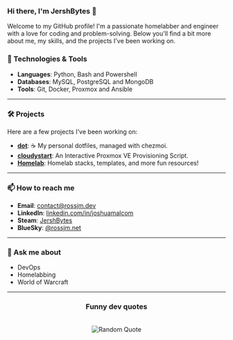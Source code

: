 ### Hi there, I'm JershBytes 👋

<!--
**JershBytes/JershBytes** is a ✨ special ✨ repository because its `README.md` (this file) appears on your GitHub profile.
-->

Welcome to my GitHub profile! I'm a passionate homelabber and engineer with a love for coding and problem-solving. Below you'll find a bit more about me, my skills, and the projects I've been working on.


### 🔧 Technologies & Tools
- **Languages**: Python, Bash and Powershell
- **Databases**: MySQL, PostgreSQL and MongoDB
- **Tools**: Git, Docker, Proxmox and Ansible

---

### 🛠️ Projects
Here are a few projects I've been working on:

- **[dot](https://github.com/JershBytes/dot)**: ☕️ My personal dotfiles, managed with chezmoi.
- **[cloudystart](https://github.com/JershBytes/cloudystart)**: An Interactive Proxmox VE Provisioning Script.
- **[Homelab](https://github.com/JershBytes/homelab)**: Homelab stacks, templates, and more fun resources!

---

### 📫 How to reach me
- **Email**: [contact@rossjm.dev](mailto:contact@rossjm.dev)
- **LinkedIn**: [linkedin.com/in/joshuamalcom](https://linkedin.com/in/joshuamalcom)
- **Steam**: [JershBytes](https://steamcommunity.com/id/jershbytes)
- **BlueSky**: [@rossjm.net](https://bsky.app/profile/rossjm.net)

---

### 💬 Ask me about
- DevOps
- Homelabbing
- World of Warcraft

---
<h3 align="center"> <b>Funny dev quotes</b> </h3>
<br>
<div align="center">
  <img src="https://github-readme-quotes-bay.vercel.app/quote?theme=dracula&animation=default&layout=default&font=default&fontColor=white&bgColor=black&quoteType=random" alt="Random Quote">
</div>

